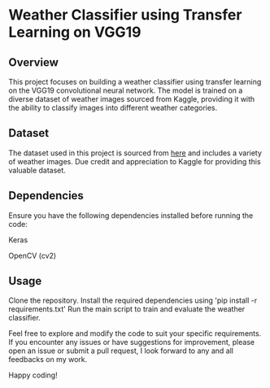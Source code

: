 # Weather Classifier using Transfer Learning on VGG19
## Overview
This project focuses on building a weather classifier using transfer learning on the VGG19 convolutional neural network. The model is trained on a diverse dataset of weather images sourced from Kaggle, providing it with the ability to classify images into different weather categories.

## Dataset
The dataset used in this project is sourced from [here](https://www.kaggle.com/datasets/vijaygiitk/multiclass-weather-dataset) and includes a variety of weather images. Due credit and appreciation to Kaggle for providing this valuable dataset.

## Dependencies
Ensure you have the following dependencies installed before running the code:

Keras

OpenCV (cv2)

## Usage
Clone the repository.
Install the required dependencies using 'pip install -r requirements.txt'
Run the main script to train and evaluate the weather classifier.

Feel free to explore and modify the code to suit your specific requirements. If you encounter any issues or have suggestions for improvement, please open an issue or submit a pull request, I look forward to any and all feedbacks on my work.

Happy coding!
